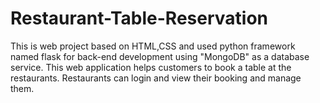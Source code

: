 # Restaurant-Table-Reservation
This is web project based on HTML,CSS and used python framework named flask for back-end development using "MongoDB" as a database service. This web application helps customers to book a table at the restaurants. Restaurants can login and view their booking and manage them.
